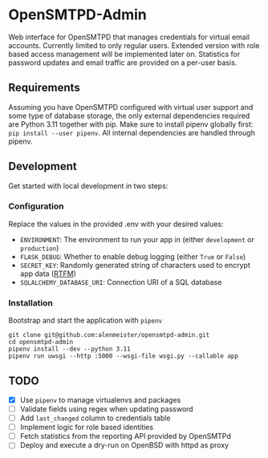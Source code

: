 # OpenSMTPD-Admin

Web interface for OpenSMTPD that manages credentials for virtual email accounts. Currently limited to only regular users. 
Extended version with role based access management will be implemented later on. Statistics for password updates and email traffic are provided on a per-user basis.

## Requirements
Assuming you have OpenSMTPD configured with virtual user support and some type of database storage, the only external dependencies required are Python 3.11 together with pip. Make sure to install pipenv globally first: `pip install --user pipenv`. All internal dependencies are handled through pipenv.

## Development

Get started with local development in two steps:

### Configuration

Replace the values in the provided .env with your desired values:

* `ENVIRONMENT`: The environment to run your app in (either `development` or `production`)
* `FLASK_DEBUG`: Whether to enable debug logging (either `True` or `False`)
* `SECRET_KEY`: Randomly generated string of characters used to encrypt app data ([RTFM](https://flask.palletsprojects.com/en/3.0.x/config/#SECRET_KEY))
* `SQLALCHEMY_DATABASE_URI`: Connection URI of a SQL database

### Installation

Bootstrap and start the application with `pipenv`

```shell
git clone git@github.com:alenmeister/opensmtpd-admin.git
cd opensmtpd-admin
pipenv install --dev --python 3.11
pipenv run uwsgi --http :5000 --wsgi-file wsgi.py --callable app
```

## TODO
- [X] Use `pipenv` to manage virtualenvs and packages
- [ ] Validate fields using regex when updating password
- [ ] Add `last_changed` column to credentials table
- [ ] Implement logic for role based identities
- [ ] Fetch statistics from the reporting API provided by OpenSMTPd
- [ ] Deploy and execute a dry-run on OpenBSD with httpd as proxy
